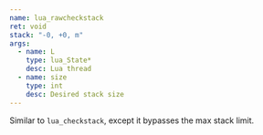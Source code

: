 ```yaml
---
name: lua_rawcheckstack
ret: void
stack: "-0, +0, m"
args:
  - name: L
    type: lua_State*
    desc: Lua thread
  - name: size
    type: int
    desc: Desired stack size
---
```


Similar to `lua_checkstack`, except it bypasses the max stack limit.
